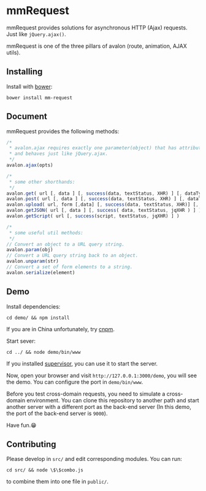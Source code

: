 mmRequest
=========

mmRequest provides solutions for asynchronous HTTP (Ajax) requests. Just like `jQuery.ajax()`.

mmRequest is one of the three pillars of avalon (route, animation, AJAX utils).

Installing
------------

Install with [bower](http://bower.io/):

```
bower install mm-request
```

Document
-------------
mmRequest provides the following methods:

```javascript
/*
 * avalon.ajax requires exactly one parameter(object) that has attributes like url, type, success, dataType,
 * and behaves just like jQuery.ajax.
 */
avalon.ajax(opts)

/*
 * some other shorthands:
 */
avalon.get( url [, data ] [, success(data, textStatus, XHR) ] [, dataType ] )
avalon.post( url [, data ] [, success(data, textStatus, XHR) ] [, dataType ] )
avalon.upload( url, form [,data] [, success(data, textStatus, XHR)] [, dataType])
avalon.getJSON( url [, data ] [, success( data, textStatus, jqXHR ) ] )
avalon.getScript( url [, success(script, textStatus, jqXHR) ] )

/*
 * some useful util methods:
 */
// Convert an object to a URL query string.
avalon.param(obj)
// Convert a URL query string back to an object.
avalon.unparam(str)
// Convert a set of form elements to a string.
avalon.serialize(element)

```

Demo
----

Install dependencies:

```
cd demo/ && npm install
```

If you are in China unfortunately, try [cnpm](http://cnpmjs.org/).

Start sever:

```
cd ../ && node demo/bin/www
```

If you installed [supervisor](https://github.com/isaacs/node-supervisor), you can use it to start the server.

Now, open your browser and visit `http://127.0.0.1:3000/demo`, you will see the demo. You can configure the port in `demo/bin/www`.

Before you test cross-domain requests, you need to simulate a cross-domain environment. You can clone this repository to another path and start another server with a different port as the back-end server (In this demo, the port of the back-end server is `9000`).

Have fun.:grin:

Contributing
------------

Please develop in `src/` and edit corresponding modules. You can run:

```
cd src/ && node \$\$combo.js
```

to combine them into one file in `public/`.
